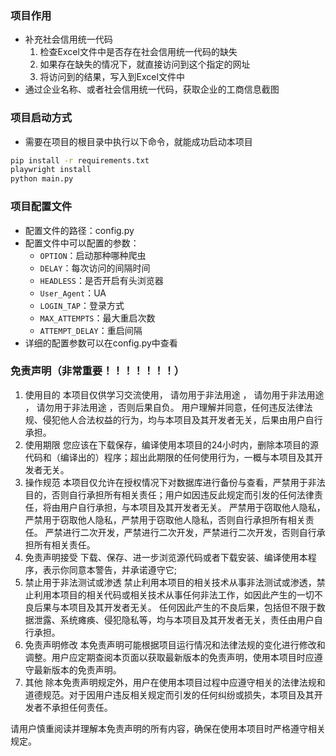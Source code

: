 ### 项目作用
- 补充社会信用统一代码
   1. 检查Excel文件中是否存在社会信用统一代码的缺失
   2. 如果存在缺失的情况下，就直接访问到这个指定的网址
   3. 将访问到的结果，写入到Excel文件中
- 通过企业名称、或者社会信用统一代码，获取企业的工商信息截图


### 项目启动方式
- 需要在项目的根目录中执行以下命令，就能成功启动本项目
~~~bash
pip install -r requirements.txt
playwright install
python main.py
~~~

### 项目配置文件
- 配置文件的路径：config.py
- 配置文件中可以配置的参数：
  - `OPTION`：启动那种哪种爬虫
  - `DELAY`：每次访问的间隔时间
  - `HEADLESS`：是否开启有头浏览器
  - `User_Agent`：UA
  - `LOGIN_TAP`：登录方式
  - `MAX_ATTEMPTS`：最大重启次数
  - `ATTEMPT_DELAY`：重启间隔
- 详细的配置参数可以在config.py中查看

### 免责声明（非常重要！！！！！！！）

1. 使用目的
   本项目仅供学习交流使用， 请勿用于非法用途 ， 请勿用于非法用途 ， 请勿用于非法用途 ，否则后果自负。
   用户理解并同意，任何违反法律法规、侵犯他人合法权益的行为，均与本项目及其开发者无关，后果由用户自行承担。
2. 使用期限
   您应该在下载保存，编译使用本项目的24小时内，删除本项目的源代码和（编译出的）程序；超出此期限的任何使用行为，一概与本项目及其开发者无关。
3. 操作规范
   本项目仅允许在授权情况下对数据库进行备份与查看，严禁用于非法目的，否则自行承担所有相关责任；用户如因违反此规定而引发的任何法律责任，将由用户自行承担，与本项目及其开发者无关。
   严禁用于窃取他人隐私，严禁用于窃取他人隐私，严禁用于窃取他人隐私，否则自行承担所有相关责任。
   严禁进行二次开发，严禁进行二次开发，严禁进行二次开发，否则自行承担所有相关责任。
4. 免责声明接受
   下载、保存、进一步浏览源代码或者下载安装、编译使用本程序，表示你同意本警告，并承诺遵守它;
5. 禁止用于非法测试或渗透
   禁止利用本项目的相关技术从事非法测试或渗透，禁止利用本项目的相关代码或相关技术从事任何非法工作，如因此产生的一切不良后果与本项目及其开发者无关。
   任何因此产生的不良后果，包括但不限于数据泄露、系统瘫痪、侵犯隐私等，均与本项目及其开发者无关，责任由用户自行承担。
6. 免责声明修改
   本免责声明可能根据项目运行情况和法律法规的变化进行修改和调整。用户应定期查阅本页面以获取最新版本的免责声明，使用本项目时应遵守最新版本的免责声明。
7. 其他
   除本免责声明规定外，用户在使用本项目过程中应遵守相关的法律法规和道德规范。对于因用户违反相关规定而引发的任何纠纷或损失，本项目及其开发者不承担任何责任。

请用户慎重阅读并理解本免责声明的所有内容，确保在使用本项目时严格遵守相关规定。
